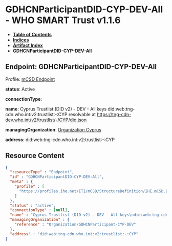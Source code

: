 # GDHCNParticipantDID-CYP-DEV-All - WHO SMART Trust v1.1.6

* [**Table of Contents**](toc.md)
* [**Indices**](indices.md)
* [**Artifact Index**](artifacts.md)
* **GDHCNParticipantDID-CYP-DEV-All**

## Endpoint: GDHCNParticipantDID-CYP-DEV-All

Profile: [mCSD Endpoint](https://profiles.ihe.net/ITI/mCSD/4.0.0/StructureDefinition-IHE.mCSD.Endpoint.html)

**status**: Active

**connectionType**: 

**name**: Cyprus Trustlist (DID v2) - DEV - All keys did:web:tng-cdn.who.int:v2:trustlist:-:CYP resolvable at https://tng-cdn-dev.who.int/v2/trustlist/-/CYP/did.json

**managingOrganization**: [Organization Cyprus](Organization-GDHCNParticipant-CYP-DEV.md)

**address**: did:web:tng-cdn.who.int:v2:trustlist:-:CYP



## Resource Content

```json
{
  "resourceType" : "Endpoint",
  "id" : "GDHCNParticipantDID-CYP-DEV-All",
  "meta" : {
    "profile" : [
      "https://profiles.ihe.net/ITI/mCSD/StructureDefinition/IHE.mCSD.Endpoint"
    ]
  },
  "status" : "active",
  "connectionType" : [null],
  "name" : "Cyprus Trustlist (DID v2) - DEV - All keys\ndid:web:tng-cdn.who.int:v2:trustlist:-:CYP\nresolvable at https://tng-cdn-dev.who.int/v2/trustlist/-/CYP/did.json",
  "managingOrganization" : {
    "reference" : "Organization/GDHCNParticipant-CYP-DEV"
  },
  "address" : "did:web:tng-cdn.who.int:v2:trustlist:-:CYP"
}

```
